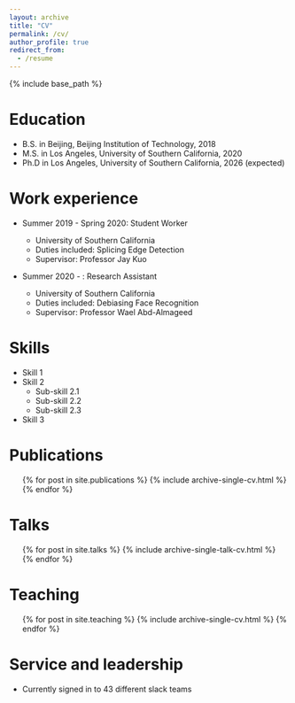 ```yaml
---
layout: archive
title: "CV"
permalink: /cv/
author_profile: true
redirect_from:
  - /resume
---
```


{% include base_path %}

Education
======
* B.S. in Beijing, Beijing Institution of Technology, 2018
* M.S. in Los Angeles, University of Southern California, 2020
* Ph.D in Los Angeles, University of Southern California, 2026 (expected)

Work experience
======
* Summer 2019 - Spring 2020: Student Worker
  * University of Southern California
  * Duties included: Splicing Edge Detection
  * Supervisor: Professor Jay Kuo

* Summer 2020 - : Research Assistant
  * University of Southern California
  * Duties included: Debiasing Face Recognition
  * Supervisor: Professor Wael Abd-Almageed
  
Skills
======
* Skill 1
* Skill 2
  * Sub-skill 2.1
  * Sub-skill 2.2
  * Sub-skill 2.3
* Skill 3

Publications
======
  <ul>{% for post in site.publications %}
    {% include archive-single-cv.html %}
  {% endfor %}</ul>
  
Talks
======
  <ul>{% for post in site.talks %}
    {% include archive-single-talk-cv.html %}
  {% endfor %}</ul>
  
Teaching
======
  <ul>{% for post in site.teaching %}
    {% include archive-single-cv.html %}
  {% endfor %}</ul>
  
Service and leadership
======
* Currently signed in to 43 different slack teams
